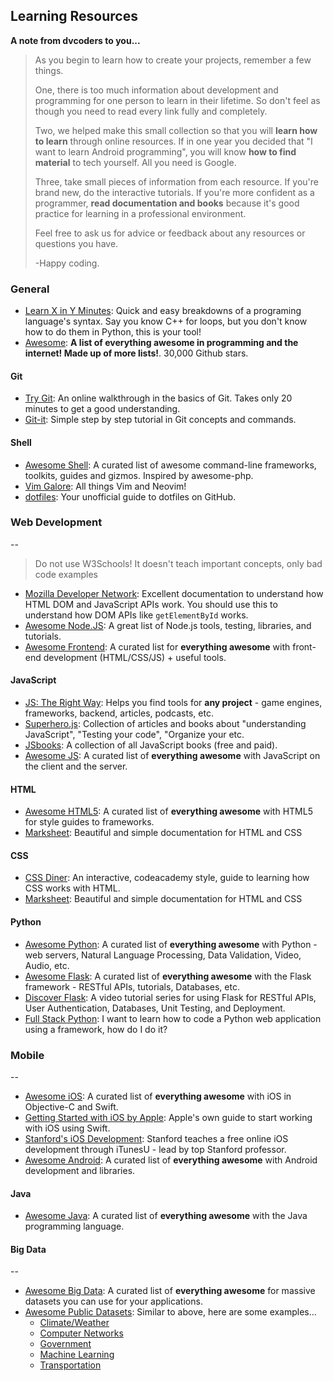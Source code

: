 ## Learning Resources

**A note from dvcoders to you...**

> As you begin to learn how to create your projects, remember a few things. 
> 
> One, there is too much information about development and programming for one person to learn in their lifetime. So don't feel as though you need to read every link fully and completely.
> 
> Two, we helped make this small collection so that you will **learn how to learn** through online resources. If in one year you decided that "I want to learn Android programming", you will know **how to find material** to tech yourself. All you need is Google.
> 
> Three, take small pieces of information from each resource. If you're brand new, do the interactive tutorials. If you're more confident as a programmer, **read documentation and books** because it's good practice for learning in a professional environment.
> 
> Feel free to ask us for advice or feedback about any resources or questions you have.
> 
> -Happy coding.

### General

- [Learn X in Y Minutes](https://learnxinyminutes.com/): Quick and easy breakdowns of a programing language's syntax. Say you know C++ for loops, but you don't know how to do them in Python, this is your tool!
- [Awesome](https://github.com/sindresorhus/awesome): **A list of everything awesome in programming and the internet! Made up of more lists!**. 30,000 Github stars.

#### Git

- [Try Git](https://try.github.io): An online walkthrough in the basics of Git. Takes only 20 minutes to get a good understanding.
- [Git-it](http://jlord.us/git-it/): Simple step by step tutorial in Git concepts and commands.

#### Shell

- [Awesome Shell](https://github.com/alebcay/awesome-shell): A curated list of awesome command-line frameworks, toolkits, guides and gizmos. Inspired by awesome-php.
- [Vim Galore](https://github.com/mhinz/vim-galore): All things Vim and Neovim!
- [dotfiles](https://dotfiles.github.io/): Your unofficial guide to dotfiles on GitHub.

### Web Development
--

> Do not use W3Schools! It doesn't teach important concepts, only bad code examples

- [Mozilla Developer Network](https://developer.mozilla.org/en-US/): Excellent documentation to understand how HTML DOM and JavaScript APIs work. You should use this to understand how DOM APIs like `getElementById` works.
- [Awesome Node.JS](https://github.com/sindresorhus/awesome-nodejs): A great list of Node.js tools, testing, libraries, and tutorials.
- [Awesome Frontend](https://github.com/dypsilon/frontend-dev-bookmarks): A curated list for **everything awesome** with front-end development (HTML/CSS/JS) + useful tools.

#### JavaScript

- [JS: The Right Way](http://www.jstherightway.org/): Helps you find tools for **any project** - game engines, frameworks, backend, articles, podcasts, etc. 
- [Superhero.js](http://superherojs.com/): Collection of articles and books about "understanding JavaScript", "Testing your code", "Organize your etc.
- [JSbooks](http://jsbooks.revolunet.com/): A collection of all JavaScript books (free and paid).
- [Awesome JS](https://github.com/sorrycc/awesome-javascript): A curated list of **everything awesome** with JavaScript on the client and the server.

#### HTML

- [Awesome HTML5](https://github.com/diegocard/awesome-html5): A curated list of **everything awesome** with HTML5 for style guides to frameworks.
- [Marksheet](http://marksheet.io): Beautiful and simple documentation for HTML and CSS

#### CSS

- [CSS Diner](https://flukeout.github.io/): An interactive, codeacademy style, guide to learning how CSS works with HTML.
- [Marksheet](http://marksheet.io): Beautiful and simple documentation for HTML and CSS

#### Python

- [Awesome Python](https://github.com/vinta/awesome-python): A curated list of **everything awesome** with Python - web servers, Natural Language Processing, Data Validation, Video, Audio, etc.
- [Awesome Flask](https://github.com/humiaozuzu/awesome-flask): A curated list of **everything awesome** with the Flask framework - RESTful APIs, tutorials, Databases, etc.
- [Discover Flask](https://github.com/realpython/discover-flask): A video tutorial series for using Flask for RESTful APIs, User Authentication, Databases, Unit Testing, and Deployment.
- [Full Stack Python](http://www.fullstackpython.com/): I want to learn how to code a Python web application using a framework, how do I do it?

### Mobile
--

- [Awesome iOS](https://github.com/vsouza/awesome-ios): A curated list of **everything awesome** with iOS in Objective-C and Swift.
- [Getting Started with iOS by Apple](https://developer.apple.com/library/ios/referencelibrary/GettingStarted/DevelopiOSAppsSwift/): Apple's own guide to start working with iOS using Swift.
- [Stanford's iOS Development](https://itunes.apple.com/us/course/developing-ios-8-apps-swift/id961180099): Stanford teaches a free online iOS development through iTunesU - lead by top Stanford professor.
- [Awesome Android](https://github.com/JStumpp/awesome-android): A curated list of **everything awesome** with Android development and libraries.

#### Java

- [Awesome Java](https://github.com/akullpp/awesome-java): A curated list of **everything awesome** with the Java programming language.

#### Big Data
--

- [Awesome Big Data](https://github.com/onurakpolat/awesome-bigdata): A curated list of **everything awesome** for massive datasets you can use for your applications.
- [Awesome Public Datasets](https://github.com/caesar0301/awesome-public-datasets): Similar to above, here are some examples...
    - [Climate/Weather](https://github.com/caesar0301/awesome-public-datasets#climateweather)
    - [Computer Networks](https://github.com/caesar0301/awesome-public-datasets#computer-networks)
    - [Government](https://github.com/caesar0301/awesome-public-datasets#government)
    - [Machine Learning](https://github.com/caesar0301/awesome-public-datasets#machine-learning)
    - [Transportation](https://github.com/caesar0301/awesome-public-datasets#transportation) 
